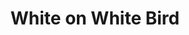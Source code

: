 ---
layout: piece
collection_: beading
title: White on White Bird
image: white-on-white-bird.jpg
media: Paper Clay, seed beads, mini pearls, threads
dimensions: Unframed actual 13" x 16". Frame 20" x 23" with gray matt glassed in maple frame 2 inches deep
description: Hand designed embossed bird on clay paper encased in peyote stitch seed and metal beads with pearl accents, mixed white on white fabric and quilted stitching.
price: $900
create_date: 2013
---